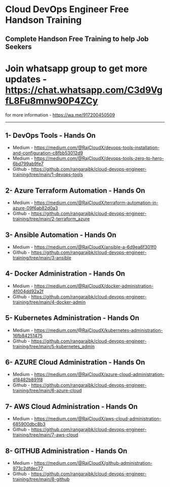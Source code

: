 # Cloud DevOps Engineer Free Handson Training

## Complete Handson Free Training to help Job Seekers

# Join whatsapp group to get more updates - https://chat.whatsapp.com/C3d9VgfL8Fu8mnw90P4ZCy

for more information - https://wa.me/917200450509

----------------------------------------------------------------------------------------------------------------------------------------------------

## 1- DevOps Tools - Hands On
  - Medium - https://medium.com/@RajCloudX/devops-tools-installation-and-configuration-c8fbb53012d9
  - Medium - https://medium.com/@RajCloudX/devops-tools-zero-to-hero-6bd799ab9fe7
  - Github - https://github.com/rangarajbk/cloud-devops-engineer-training/tree/main/1-devops-tools

## 2- Azure Terraform  Automation - Hands On
  - Medium - https://medium.com/@RajCloudX/terraform-automation-in-azure-09f6ab82d0a3
  - Github - https://github.com/rangarajbk/cloud-devops-engineer-training/tree/main/2-terraform_azure

## 3- Ansible Automation - Hands On
  - Medium - https://medium.com/@RajCloudX/ansible-a-6d9ea6f301f0
  - Github - https://github.com/rangarajbk/cloud-devops-engineer-training/tree/main/3-ansible

## 4- Docker Administration - Hands On
  - Medium - https://medium.com/@RajCloudX/docker-administration-4f004dd92a2f
  - Github - https://github.com/rangarajbk/cloud-devops-engineer-training/tree/main/4-docker-admin

## 5- Kubernetes Administration - Hands On
  - Medium - https://medium.com/@RajCloudX/kubernetes-administration-16fb84251475
  - Github - https://github.com/rangarajbk/cloud-devops-engineer-training/tree/main/5-kubernetes_admin


## 6- AZURE Cloud Administration - Hands On
  - Medium - https://medium.com/@RajCloudX/azure-cloud-administration-d18482b891f8
  - Github - https://github.com/rangarajbk/cloud-devops-engineer-training/tree/main/6-azure-cloud

## 7- AWS Cloud Administration - Hands On
  - Medium - https://medium.com/@RajCloudX/aws-cloud-administration-685900dbc8b3
  - Github - https://github.com/rangarajbk/cloud-devops-engineer-training/tree/main/7-aws-cloud

## 8- GITHUB Administration - Hands On
  - Medium - https://medium.com/@RajCloudX/github-administration-973c2dfdec77
  - Github - https://github.com/rangarajbk/cloud-devops-engineer-training/tree/main/8-github
